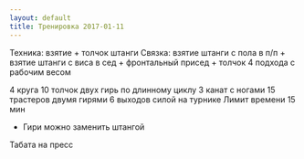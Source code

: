 ```yaml
---
layout: default
title: Тренировка 2017-01-11
---
```


Техника: взятие + толчок штанги 
Связка: взятие штанги с пола в п/п + взятие штанги с виса в сед + фронтальный присед + толчок
4 подхода с рабочим весом

4 круга
10 толчок двух гирь по длинному циклу
3 канат с ногами
15 трастеров двумя гирями
6 выходов силой на турнике
Лимит времени 15 мин
* Гири можно заменить штангой

Табата на пресс